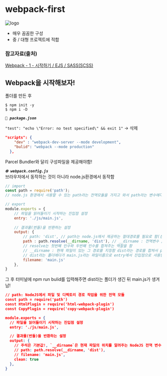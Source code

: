 # webpack-first
![logo](https://user-images.githubusercontent.com/59958929/125202104-14bbbe80-e2ad-11eb-8427-d8730b0b37de.png)
- 매우 꼼꼼한 구성
- 중 / 대형 프로젝트에 적합

### 참고자료(출처)
[Webpack - 1 - 시작하기 / EJS / SASS(SCSS)](https://heropy.blog/2017/10/18/webpack_1_start_ejs_sass/)

## Webpack을 시작해보자!
폴더를 만든 후 
```
$ npm init -y
$ npm i -D 
```
***`🧩 package.json`***<br>

`"test": "echo \"Error: no test specified\" && exit 1"` -> 삭제
```json
"scripts": {
    "dev" : "webpack-dev-server --mode development",
    "bulid": "webpack --mode production"
  },
```
Parcel Bundler와 달리 구성파일을 제공해야함!<br>

***`🌐 webpack.config.js`***<br>
브라우저에서 동작하는 것이 아니라 node.js환경에서 동작함
```jsx
// import
const path = require('path');
// node.js 환경에서 사용할 수 있는 path라는 전역모듈을 가지고 와서 path라는 변수에다가 할당함

// export
module.exports = {
    // 파일을 읽어들이기 시작하는 진입점 설정
    entry: './js/main.js',
    
    // 결과물(번들)을 반환하는 설정
    output: {
        // path: 'dist', // path는 node.js에서 제공하는 절대경로를 필요로 함(상대경로로 하면 안됨!)
        path : path.resolve(__dirname, 'dist'), // __dirname : 전역변수 // dist라는 폴더에다가 반환하겠다는 의미
        // resolve는 첫번째 인수와 두번째 인수를 합쳐주는 역할을 함
        // __dirname : 현재 파일이 있는 그 경로를 지칭함 dist라는 경로를 합쳐서 path에다가 제공함
        // dist라는 폴더에다가 main.js라는 파일이름으로 entry에서 진입점으로 사용한 main.js에 연결된 내용들을 번들로 만들어서 합쳐서 내어줌
        filename: 'main.js' 
    },
}
```

그 후 터미널에 npm run bulid를 입력해주면 dist라는 폴더가 생긴 뒤 main.js가 생겨남!
```json
// path: NodeJS에서 파일 및 디렉토리 경로 작업을 위한 전역 모듈
const path = require('path')
const HtmlPlugin = require('html-webpack-plugin')
const CopyPlugin = require('copy-webpack-plugin')

module.exports = {
  // 파일을 읽어들이기 시작하는 진입점 설정
  entry: './js/main.js',

  // 결과물(번들)을 반환하는 설정
  output: {
    // 주석은 기본값!, `__dirname`은 현재 파일의 위치를 알려주는 NodeJS 전역 변수
    // path: path.resolve(__dirname, 'dist'),
    // filename: 'main.js',
    clean: true
  },
}
```
